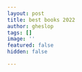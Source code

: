 ```yaml
---
layout: post
title: best books 2022
author: gheslop
tags: []
image: ''
featured: false
hidden: false

---
```

